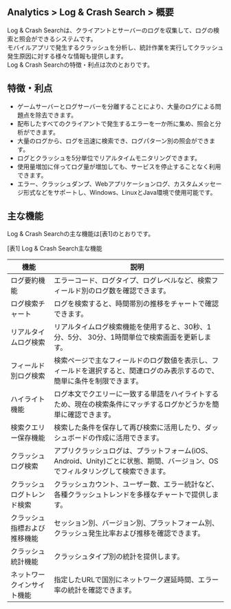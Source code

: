 ## Analytics > Log & Crash Search > 概要

Log & Crash Searchは、クライアントとサーバーのログを収集して、ログの検索と照会ができるシステムです。   
モバイルアプリで発生するクラッシュを分析し、統計作業を実行してクラッシュ発生原因に対する様々な情報も提供します。  
Log & Crash Searchの特徴・利点は次のとおりです。  

## 特徴・利点

* ゲームサーバーとログサーバーを分離することにより、大量のログによる問題点を除去できます。
* 配布したすべてのクライアントで発生するエラーを一か所に集め、照会と分析ができます。
* 大量のログから、ログを迅速に検索でき、ログパターン別の照会ができます。
* ログとクラッシュを5分単位でリアルタイムモニタリングできます。
* 使用量増加に伴ってログ量が増加しても、サービスを停止することなく利用できます。
* エラー、クラッシュダンプ、Webアプリケーションログ、カスタムメッセージ形式などをサポートし、Windows、LinuxとJava環境で使用可能です。

## 主な機能
Log & Crash Searchの主な機能は[表1]のとおりです。

[表1] Log & Crash Search主な機能

|機能|	説明|
|---|---|
|ログ要約機能|	エラーコード、ログタイプ、ログレベルなど、検索フィールド別のログ数を確認できます。|
|ログ検索チャート|	ログを検索すると、時間帯別の推移をチャートで確認できます。|
|リアルタイムログ検索|	リアルタイムログ検索機能を使用すると、30秒、1分、5分、 30分、1時間単位で検索画面を更新します。|
|フィールド別ログ検索|	検索ページで主なフィールドのログ数値を表示し、フィールドを選択すると、関連ログのみ表示するので、簡単に条件を制限できます。|
|ハイライト機能|	ログ本文でクエリーに一致する単語をハイライトするため、現在の検索条件にマッチするログかどうかを簡単に確認できます。|
|検索クエリー保存機能|	検索した条件を保存して再び検索に活用したり、ダッシュボードの作成に活用できます。|
|クラッシュログ検索|	アプリクラッシュログは、プラットフォーム(iOS、Android、Unity)ごとに状態、期間、バージョン、OSでフィルタリングして検索できます。|
|クラッシュログトレンド検索|	クラッシュカウント、ユーザー数、エラー統計など、各種クラッシュトレンドを多様なチャートで提供します。|
|クラッシュ指標および推移機能|	セッション別、バージョン別、プラットフォーム別、クラッシュ発生比率および推移を確認できます。|
|クラッシュ統計機能|	クラッシュタイプ別の統計を提供します。|
|ネットワークインサイト機能|	指定したURLで国別にネットワーク遅延時間、エラー率の統計を確認できます。| 
